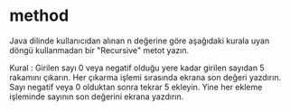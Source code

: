 # method
Java dilinde kullanıcıdan alınan n değerine göre aşağıdaki kurala uyan döngü kullanmadan bir "Recursive" metot yazın.

Kural : Girilen sayı 0 veya negatif olduğu yere kadar girilen sayıdan 5 rakamını çıkarın. Her çıkarma işlemi sırasında ekrana son değeri yazdırın. Sayı negatif veya 0 olduktan sonra tekrar 5 ekleyin. Yine her ekleme işleminde sayının son değerini ekrana yazdırın.
